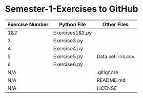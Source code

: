 # Semester-1-Exercises to GitHub

  Exercise Number | Python File | Other Files
  ------------ | ------------- | -------------
  1&2 | Exercises1&2.py
  3 | Exercise3.py
  4 | Exercise4.py
  5 | Exercise5.py | Data set: iris.csv
  6 | Exercise6.py
  N/A |  | .gitignore
  N/A |  | README.md
  N/A |  | LICENSE
